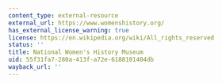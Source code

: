```yaml
---
content_type: external-resource
external_url: https://www.womenshistory.org/
has_external_license_warning: true
license: https://en.wikipedia.org/wiki/All_rights_reserved
status: ''
title: National Women's History Museum
uid: 55f31fa7-280a-413f-a72e-6188101404db
wayback_url: ''
---
```

